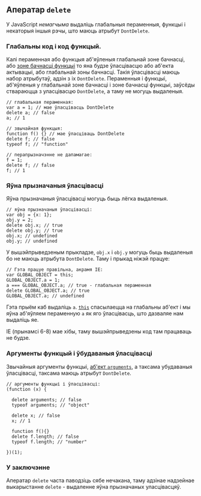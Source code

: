 ## Аператар `delete`

У JavaScript *немагчыма* выдаліць глабальныя пераменныя, функцыі і некаторыя іншыя
рэчы, што маюць атрыбут `DontDelete`.

### Глабальны код і код функцый.

Калі пераменная або функцыя аб'яўленыя глабальнай зоне бачнасці, або [зоне бачнасці
функцыі](#function.scopes) то яна будзе ўласцівасцю або аб'екта актывацыі, або
глабальнай зоны бачнасці. Такія ўласцівасці маюць набор атрыбутаў, адзін з іх
`DontDelete`. Пераменныя і функцыі, аб'яўленыя у глабальнай зоне бачнасці і зоне
бачнасці функцыі, заўсёды ствараюцца з уласцівасцю `DontDelete`, а таму не могуць
выдаленыя.

    // глабальная пераменная:
    var a = 1; // мае ўласцівасць DontDelete
    delete a; // false
    a; // 1

    // звычайная функцыя:
    function f() {} // мае ўласціваць DontDelete
    delete f; // false
    typeof f; // "function"

    // перапрызначэнне не дапамагае:
    f = 1;
    delete f; // false
    f; // 1

### Яўна прызначаныя ўласцівасці

Яўна прызначаныя ўласцівасці могуць быць лёгка выдаленыя.

    // яўна прызначаныя ўласцівасці:
    var obj = {x: 1};
    obj.y = 2;
    delete obj.x; // true
    delete obj.y; // true
    obj.x; // undefined
    obj.y; // undefined

У вышэйпрыведзеным прыкладзе, `obj.x` і `obj.y` могуць быць выдаленыя бо не маюць
атрыбута `DontDelete`. Таму і прыкад ніжэй працуе:

    // Гэта працуе правільна, акрамя IE:
    var GLOBAL_OBJECT = this;
    GLOBAL_OBJECT.a = 1;
    a === GLOBAL_OBJECT.a; // true - глабальная пераменная
    delete GLOBAL_OBJECT.a; // true
    GLOBAL_OBJECT.a; // undefined

Гэта прыём каб выдаліць `a`. [`this`](#function.this) спасылаецца на глабальны
аб'ект і мы яўна аб'яўляем пераменную `a` як яго ўласцівасць, што дазваляе нам
выдаліць яе.

IE (прынамсі 6-8) мае хібы, таму вышэйпрыведзены код там працаваць не будзе.

### Аргументы функцый і ўбудаваныя ўласцівасці

Звычайныя аргументы функцыі, [аб'ект `arguments`](#function.arguments), а таксама
убудаваныя ўласцівасці, таксама маюць атрыбут `DontDelete`.

    // аргументы функцыі і ўласцівасці:
    (function (x) {

      delete arguments; // false
      typeof arguments; // "object"

      delete x; // false
      x; // 1

      function f(){}
      delete f.length; // false
      typeof f.length; // "number"

    })(1);

### У заключэнне

Аператар `delete` часта паводзіць сябе нечакана, таму адзінае надзейнае выкарыстанне
`delete` - выдаленне яўна прызначаных уласцівасцяў.
